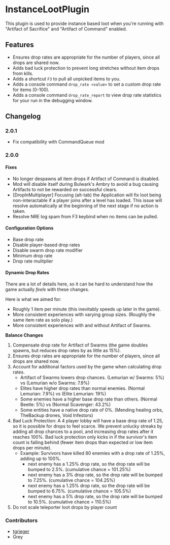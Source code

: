 # InstanceLootPlugin

This plugin is used to provide instance based loot when you're running with "Artifact of Sacrifice" and "Artifact of Command" enabled.

## Features

- Ensures drop rates are appropriate for the number of players, since all drops are shared now.
- Adds bad luck protection to prevent long stretches without item drops from kills.
- Adds a shortcut `F3` to pull all unpicked items to you.
- Adds a console command `drop_rate <value>` to set a custom drop rate for items (0-100).
- Adds a console command `drop_rate_report` to view drop rate statistics for your run in the debugging window.

## Changelog

### 2.0.1

- Fix compatibility with CommandQueue mod

### 2.0.0

#### Fixes

- No longer despawns all item drops if Artifact of Command is disabled.
- Mod will disable itself during Bulwark's Ambry to avoid a bug causing Artifacts to not be rewarded on successful clears.
- [DropInMultiplayer] Focusing (alt-tab) the Application will fix loot being non-interactable if a player joins after a level has loaded. This issue will resolve automatically at the beginning of the next stage if no action is taken.
- Resolve NRE log spam from F3 keybind when no items can be pulled.

#### Configuration Options

- Base drop rate
- Disable player-based drop rates
- Disable swarm drop rate modifier
- Minimum drop rate
- Drop rate mulitplier

#### Dynamic Drop Rates

There are a lot of details here, so it can be hard to understand how the game actually _feels_ with these changes.

Here is what we aimed for:

- Roughly 1 item per minute (this inevitably speeds up later in the game).
- More consistent experiences with varying group sizes. (Roughly the same item rate as solo play.)
- More consistent experiences with and without Artifact of Swarms.

**Balance Changes**

1. Compensate drop rate for Artifact of Swarms (the game doubles spawns, but reduces drop rates by as little as 15%).
2. Ensures drop rates are appropriate for the number of players, since all drops are shared now.
3. Account for additional factors used by the game when calculating drop rates.
   - Artifact of Swarms lowers drop chances. (Lemurian w/ Swarms: 5%) vs (Lemurian w/o Swarms: 7.9%)
   - Elites have higher drop rates than normal enemies. (Normal Lemurian: 7.9%) vs (Elite Lemurian: 19%)
   - Some enemies have a higher base drop rate than others. (Normal Beetle: 5%) vs (Normal Scavenger: 43.2%)
   - Some entities have a native drop rate of 0%. (Mending healing orbs, TheBackup drones, Void Infestors)
4. Bad Luck Protection: A 4 player lobby will have a base drop rate of 1.25, so it is possible for drops to feel scarce. We prevent unlucky streaks by adding all drop chances to a pool, and increasing drop rates after it reaches 100%. Bad luck protection only kicks in if the survivor's item count is falling behind (fewer item drops than expected or low item drops per minute).
   - Example: Survivors have killed 80 enemies with a drop rate of 1.25%, adding up to 100%.
     - next enemy has a 1.25% drop rate, so the drop rate will be bumped to 2.5%. (cumulative chance = 101.25%)
     - next enemy has a 3% drop rate, so the drop rate will be bumped to 7.25%. (cumulative chance = 104.25%)
     - next enemy has a 1.25% drop rate, so the drop rate will be bumped to 6.75%. (cumulative chance = 105.5%)
     - next enemy has a 5% drop rate, so the drop rate will be bumped to 10.5%. (cumulative chance = 110.5%)
5. Do not scale teleporter loot drops by player count

### Contributors

- [tgrieger](https://github.com/tgrieger)
- Grey
